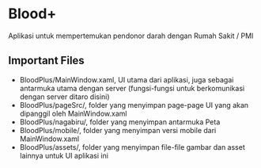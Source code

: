 # Blood+

Aplikasi untuk mempertemukan pendonor darah dengan Rumah Sakit / PMI

## Important Files

  * BloodPlus/MainWindow.xaml, UI utama dari aplikasi, juga sebagai antarmuka utama dengan server (fungsi-fungsi untuk berkomunikasi dengan server ditaro disini)
  * BloodPlus/pageSrc/, folder yang menyimpan page-page UI yang akan dipanggil oleh MainWindow.xaml
  * BloodPlus/nagabiru/, folder yang menyimpan antarmuka Peta
  * BloodPlus/mobile/, folder yang menyimpan versi mobile dari MainWindow.xaml
  * BloodPlus/assets/, folder yang menyimpan file-file gambar dan asset lainnya untuk UI aplikasi ini
